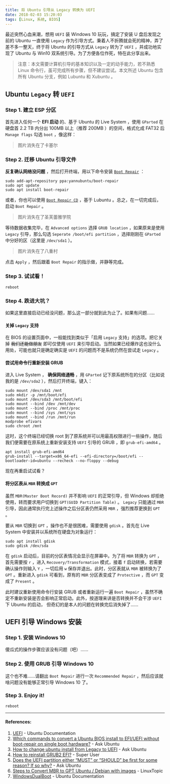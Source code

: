 ```yaml
---
title: 将 Ubuntu 引导从 Legacy 转换为 UEFI
date: 2018-02-03 15:20:03
tags: [Linux, 系统, BIOS]
---
```


最近突然心血来潮，想用 `UEFI` 装 Windows 10 玩玩，搞定了安装 U 盘后发现之前的 Ubuntu 一直使用 ``Legacy`` 作为引导方式。秉着人不折腾就会死的精神，弄了差不多一整天，终于将 Ubuntu 的引导方式从 `Legacy` 转为了 `UEFI` ，并成功地实现了 Ubuntu 与 Win10 双系统引导。为了方便各位作死，特在此分享出来。

> 注意：本文需要计算机引导的基本知识以及一定的动手能力，若不熟悉 Linux 命令行，虽可完成所有步骤，但不建议尝试。本文所述 Ubuntu 包含所有 Ubuntu 分支，例如 Lubuntu 和 Xubuntu 。

<!-- more -->

## Ubuntu `Legacy` 转 `UEFI`

### Step 1. 建立 ESP 分区

首先进入任何一个 **EFI 启动** 的、基于 Ubuntu 的 Live System ，使用 `GParted` 在硬盘首 2.2 TB 内分出 100MB 以上（推荐 200MB ）的空间，格式化成 FAT32 后 `Manage flags` 勾选 `boot` ，像这样：

> 图片消失在了卡塞尔

### Step 2. 迁移 Ubuntu 引导文件

**反复确认网络没问题** ，然后打开终端，用以下命令安装 [`Boot Repair`](https://launchpad.net/~yannubuntu/+archive/ubuntu/boot-repair) ：

```shell
sudo add-apt-repository ppa:yannubuntu/boot-repair
sudo apt update
sudo apt install boot-repair
```

或者，你也可以使用 [`Boot Repair CD`](https://sourceforge.net/p/boot-repair-cd/) ，基于 Lubuntu 。总之，在一切完成后，启动 `Boot Repair` 。

> 图片消失在了圣芙蕾雅学院

等待数据收集完毕，在 `Advanced options` 选择 `GRUB location` ，如果原来是使用 `Legacy` 引导，那么勾选 `Seperate /boot/efi partition` ，选择刚刚在 `GParted` 中分好的区（这里是 `/dev/sda1` ）。

> 图片消失在了八重村

点击 `Apply` ，然后跟着 `Boot Repair` 的指示做，并静等完成。

### Step 3. 试试看！

```shell
reboot
```

### Step 4. 跌进大坑？

如果这里直接启动已经没问题，那么这一部分就到此为止了。如果有问题……

#### 关掉 `Legacy` 支持

在 BIOS 的设置页面中，一般能找到类似于「启用 `Legacy` 支持」的选项。把它关掉 ~~我们还能做朋友~~ 即可仅使用 `UEFI` 来引导启动。当然如果已经爆炸这也没什么用处，可能也就只是确定确实是 `UEFI` 的问题而不是系统仍然在尝试走 `Legacy` 。

#### 尝试用命令行重新安装 GRUB

进入 Live System ， **确保网络通畅** ，用 `GParted` 记下原系统所在的分区（比如说我的是 `/dev/sda2` ），然后打开终端，键入：

```shell
sudo mount /dev/sda1 /mnt
sudo mkdir -p /mnt/boot/efi
sudo mount /dev/sda3 /mnt/boot/efi
sudo mount --bind /dev /mnt/dev
sudo mount --bind /proc /mnt/proc
sudo mount --bind /sys /mnt/sys
sudo mount --bind /run /mnt/run
modprobe efivars
sudo chroot /mnt
```

这时，这个终端已经切换 root 到了原系统并可以用最高权限进行一些操作，随后我们便需要在原系统上重新安装支持 `UEFI` 引导的 GRUB ，即 `grub-efi-amd64` 。

```shell
apt install grub-efi-amd64
grub-install --target=x86_64-efi --efi-directory=/boot/efi --bootloader-id=ubuntu --recheck --no-floppy --debug
```

现在再重启试试看？

#### 将分区表从 `MBR` 转换成 `GPT`

虽然 `MBR(Master Boot Record)` 并不影响 `UEFI` 的正常引导，但 Windows 却拒绝使用，转而要求用户切换到 `GPT(GUID Partition Table)` 。 `Legacy` 只能通过 `MBR` 引导，因此通常执行完上述操作之后分区表仍然采用 `MBR` ，强烈推荐更换到 `GPT` 。

要从 `MBR` 切换到 `GPT` ，操作也不是很困难，需要使用 `gdisk` 。首先在 Live System 中安装并以系统所在硬盘为对象运行：

```shell
sudo apt install gdisk
sudo gdisk /dev/sda
```

在 `gdisk` 启动后，目前的分区表情况会显示在屏幕中。为了将 `MBR` 转换为 `GPT` ，首先需要按 `r` ，进入 `Recovery/Transformation` 模式，接着 `f` 启动转换，若需要确认操作则输入 `Y` ，一切后用 `w` 保存并退出。此时，分区表就从 `MBR` 被转换为了 `GPT` 。重新进入 `gdisk` 可看到，原有的 `MBR` 分区表变成了 `Protective` ，而 `GPT` 变成了 `Present` 。

此时建议重新使用命令行安装 GRUB 或者重新运行一遍 `Boot Repair` ，虽然不确定不重新安装是否会影响正常启动。此外，按道理来讲是否转换并不会干涉 `UEFI` 下 Ubuntu 的启动， 但奇幻的是本人的问题在转换完后消失掉了……

## UEFI 引导 Windows 安装

### Step 1. 安装 Windows 10

傻瓜式的操作步骤应该没有问题（吧）……

### Step 2. 使用 GRUB 引导 Windows 10

这个也不难……请翻出 `Boot Repair` 进行一次 `Recommended Repair` ，然后应该就啥问题没有能够正常引导 Windows 10 了。

### Step 3. Enjoy it!

```shell
reboot
```

***

#### References:

1. [UEFI](https://help.ubuntu.com/community/UEFI) - Ubuntu Documentation
2. [Which commands to convert a Ubuntu BIOS install to EFI/UEFI without boot-repair on single boot hardware?](https://askubuntu.com/questions/509423/which-commands-to-convert-a-ubuntu-bios-install-to-efi-UEFI-without-boot-repair) - Ask Ubuntu
3. [How to change ubuntu install from Legacy to UEFI](https://askubuntu.com/questions/913397/how-to-change-ubuntu-install-from-Legacy-to-UEFI) - Ask Ubuntu
4. [How to reinstall GRUB2 EFI?](https://superuser.com/questions/376470/how-to-reinstall-grub2-efi) - Super User
5. [Does the UEFI partition either “MUST” or “SHOULD” be first for some reason? If so why?](https://askubuntu.com/questions/618244/does-the-UEFI-partition-either-must-or-should-be-first-for-some-reason-if-s) - Ask Ubuntu
6. [Steps to Convert MBR to GPT Ubuntu / Debian with images](http://www.linuxtopic.com/2017/08/convert-mbr-to-gpt.html) - LinuxTopic
7. [WindowsDualBoot](https://help.ubuntu.com/community/WindowsDualBoot) - Ubuntu Documentation

